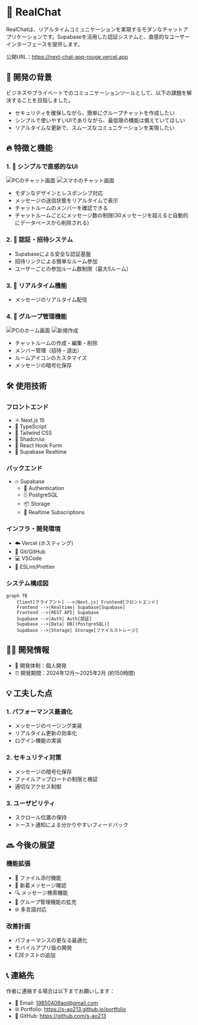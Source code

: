 # 💬 RealChat

RealChatは、リアルタイムコミュニケーションを実現するモダンなチャットアプリケーションです。Supabaseを活用した認証システムと、直感的なユーザーインターフェースを提供します。

公開URL：https://next-chat-app-rouge.vercel.app

## 🌟 開発の背景

ビジネスやプライベートでのコミュニケーションツールとして、以下の課題を解決することを目指しました。

- セキュリティを確保しながら、簡単にグループチャットを作成したい
- シンプルで使いやすいUIでありながら、最低限の機能は備えていてほしい
- リアルタイムな更新で、スムーズなコミュニケーションを実現したい

## 🔥 特徴と機能

### 1. 📱 シンプルで直感的なUI

![PCのチャット画面](/public/img/chat-PC.png)
![スマホのチャット画面](/public/img/chat-mobile.png)

- モダンなデザインとレスポンシブ対応
- メッセージの送信状態をリアルタイムで表示
- チャットルームのメンバーを確認できる
- チャットルームごとにメッセージ数の制限(30メッセージを超えると自動的にデータベースから削除される)

### 2. 🔐 認証・招待システム

- Supabaseによる安全な認証基盤
- 招待リンクによる簡単なルーム参加
- ユーザーごとの参加ルーム数制限（最大5ルーム）

### 3. 🚀 リアルタイム機能

- メッセージのリアルタイム配信

### 4. 👥 グループ管理機能

![PCのホーム画面](/public/img/home-pc.png)
![新規作成](/public/img/new-chatroom.png)

- チャットルームの作成・編集・削除
- メンバー管理（招待・退出）
- ルームアイコンのカスタマイズ
- メッセージの暗号化保存

## 🛠️ 使用技術

### フロントエンド

- ⚛️ Next.js 15
- 📘 TypeScript
- 🎨 Tailwind CSS
- 🎯 Shadcn/ui
- 📝 React Hook Form
- 🔄 Supabase Realtime

### バックエンド

- 🔥 Supabase
  - 🔑 Authentication
  - 🗄️ PostgreSQL
  - 📦 Storage
  - 🔄 Realtime Subscriptions

### インフラ・開発環境

- ☁️ Vercel (ホスティング)
- 🔧 Git/GitHub
- 💻 VSCode
- 🧹 ESLint/Prettier

### システム構成図

```mermaid
graph TB
    Client[クライアント] -->|Next.js| Frontend[フロントエンド]
    Frontend -->|Realtime| Supabase[Supabase]
    Frontend -->|REST API| Supabase
    Supabase -->|Auth| Auth[認証]
    Supabase -->|Data| DB[(PostgreSQL)]
    Supabase -->|Storage| Storage[ファイルストレージ]
```

## 👨‍💻 開発情報

- 👤 開発体制：個人開発
- ⏰ 開発期間：2024年12月〜2025年2月 (約150時間)

## 💡 工夫した点

### 1. パフォーマンス最適化

- メッセージのページング実装
- リアルタイム更新の効率化
- ログイン機能の実装

### 2. セキュリティ対策

- メッセージの暗号化保存
- ファイルアップロードの制限と検証
- 適切なアクセス制御

### 3. ユーザビリティ

- スクロール位置の保持
- トースト通知による分かりやすいフィードバック

## 🔜 今後の展望

### 機能拡張

- 📎 ファイル添付機能
- 📨 新着メッセージ確認
- 🔍 メッセージ検索機能
- 👥 グループ管理機能の拡充
- 🌐 多言語対応

### 改善計画

- パフォーマンスの更なる最適化
- モバイルアプリ版の開発
- E2Eテストの追加

## 📞 連絡先

作者に連絡する場合は以下までお願いします：

- 📧 Email: 19850409aoi@gmail.com
- 🌐 Portfolio: https://s-ao213.github.io/portfolio
- 💼 GitHub: https://github.com/s-ao213
